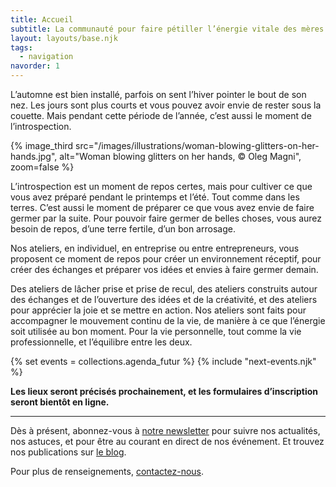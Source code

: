 ```yaml
---
title: Accueil
subtitle: La communauté pour faire pétiller l’énergie vitale des mères actives
layout: layouts/base.njk
tags:
  - navigation
navorder: 1
---
```


<p class="intro">
L’automne est bien installé, parfois on sent l’hiver pointer le bout de son nez. Les jours sont plus courts et vous pouvez avoir envie de rester sous la couette. Mais pendant cette période de l’année, c’est aussi le moment de l’introspection.
</p>

{% image_third src="/images/illustrations/woman-blowing-glitters-on-her-hands.jpg", alt="Woman blowing glitters on her hands, © Oleg Magni", zoom=false %}

L’introspection est un moment de repos certes, mais pour cultiver ce que vous avez préparé pendant le printemps et l’été. Tout comme dans les terres. C’est aussi le moment de préparer ce que vous avez envie de faire germer par la suite. Pour pouvoir faire germer de belles choses, vous aurez besoin de repos, d’une terre fertile, d’un bon arrosage.

Nos ateliers, en individuel, en entreprise ou entre entrepreneurs, vous proposent ce moment de repos pour créer un environnement réceptif, pour créer des échanges et préparer vos idées et envies à faire germer demain.

Des ateliers de lâcher prise et prise de recul, des ateliers construits autour des échanges et de l’ouverture des idées et de la créativité, et des ateliers pour apprécier la joie et se mettre en action. Nos ateliers sont faits pour accompagner le mouvement continu de la vie, de manière à ce que l’énergie soit utilisée au bon moment. Pour la vie personnelle, tout comme la vie professionnelle, et l’équilibre entre les deux.

{% set events = collections.agenda_futur %}
{% include "next-events.njk" %}

**Les lieux seront précisés prochainement, et les formulaires d’inscription seront bientôt en ligne.**

----

Dès à présent, abonnez-vous à [notre newsletter](/newsletter/) pour suivre nos actualités, nos astuces, et pour être au courant en direct de nos événement. Et trouvez nos publications sur [le blog](/blog/).

Pour plus de renseignements, [contactez-nous](/contact/).
